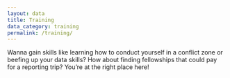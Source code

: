 ```yaml
---
layout: data
title: Training
data_category: training
permalink: /training/
---
```


Wanna gain skills like learning how to conduct yourself in a conflict zone or beefing up your data skills? How about finding fellowships that could pay for a reporting trip? You’re at the right place here!
